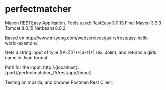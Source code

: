 # perfectmatcher
Maven RESTEasy Application. 
Tools used:
RestEasy 3.0.13.Final
Maven 3.3.3
Tomcat 8.0.15
Netbeans 8.0.2

Based on http://www.mkyong.com/webservices/jax-rs/resteasy-hello-world-example/

Gets a string input of type ([A-Z]{1}+[a-z]*) (ex. John), and returns a girls name in Json format.

Path for the input:
http://{localhost}:{port}/perfectmatcher_TA/rest/app/{input}

Testing on mozilla, and Chrome Postman Rest Client.
